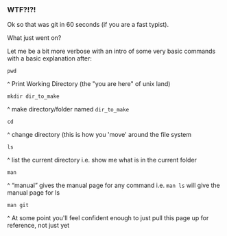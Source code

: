 ### WTF?!?!
 Ok so that was git in 60 seconds (if you are a fast typist). 

 What just went on?  

Let me be a bit more verbose with an intro of some very basic commands with a basic explanation after:
```
pwd
```
^ Print Working Directory (the "you are here" of unix land)
```
mkdir dir_to_make
```
^ make directory/folder named `dir_to_make`
```
cd
```
^ change directory (this is how you 'move' around the file system
```
ls
```
^ list the current directory i.e. show me what is in the current folder
```
man
```
^ “manual” gives the manual page for any command i.e. `man ls` will give the manual page for ls
```
man git
```
^ At some point you'll feel confident enough to just pull this page up for reference, not just yet
